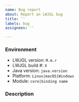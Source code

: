 ```yaml
---
name: Bug report
about: Report an LWJGL bug
title: ''
labels: bug
assignees: ''

---
```


<!--
== READ ME ==
If there is a bug with the bindings LWJGL provides, please submit the bug report it to that project.
If you are asking a question, check if it has been answered on GitHub, the forums, or on discord/slack, and use a different template.
-->

### Environment

* LWJGL version: `M.m.r` 
* LWJGL build #: `X`
* Java version: `java.version`
* Platform: `Linux|macOS|Windows`
* Module: `core|binding name`

### Description

<!-- 
    Describe the issue with as much detail as possible and clear steps
    to reproduce. If a stacktrace or crash log is available, please attach it
    below. It is extremely helpful to add a Minimal, Complete, and Verifiable
    example: https://stackoverflow.com/help/mcve
-->
